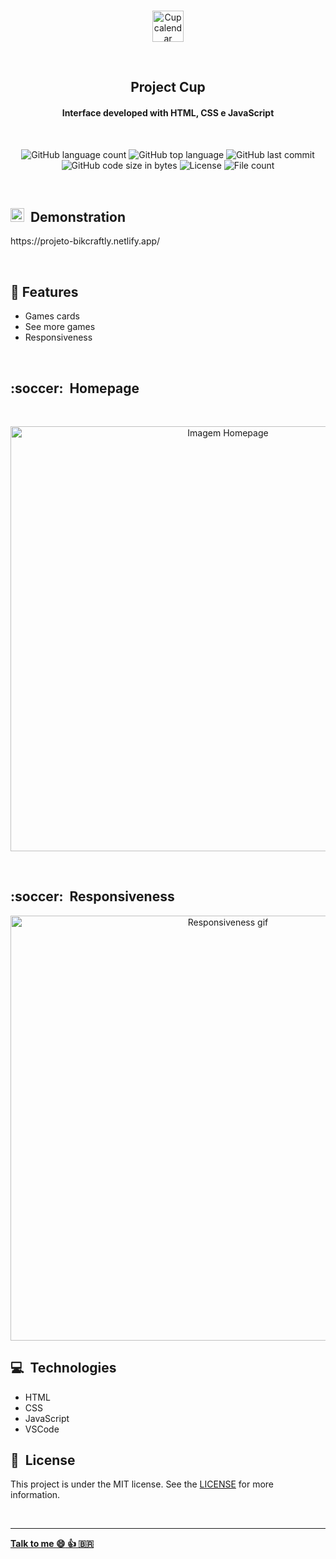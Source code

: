 <p align="center">
<br>
 <img height="50" alt="Cup calendar" src="https://res.cloudinary.com/dxijjbby3/image/upload/v1667619564/copadomundo/TITULO_PROJETO_COPA_l9wqn4.png"/>
</p>
  
 <br>
  <h2 align="center">
     Project Cup
  </h2>
  
<h4 align="center">Interface developed with HTML, CSS e JavaScript</h4>
<br>

<p align="center">
  <img alt="GitHub language count" src="https://img.shields.io/github/languages/count/larissayasmim/projeto_calendario_copa/?color=white">
 
  <img alt="GitHub top language" src="https://img.shields.io/github/languages/top/larissayasmim/projeto_calendario_copa/?color=yellow">
 
  <img alt="GitHub last commit" src="https://img.shields.io/github/last-commit/larissayasmim/projeto_calendario_copa/?color=green">
  
  <img alt="GitHub code size in bytes" src="https://img.shields.io/github/languages/code-size/larissayasmim/projeto_calendario_copa/?color=yellow">
  
  <img alt="License" src="https://img.shields.io/badge/license-MIT-%2304D361?color=green">
  
  <img alt="File count" src="https://img.shields.io/github/directory-file-count/larissayasmim/projeto_calendario_copa/?color=yellow">

</p>
<br>
<h2> <img width="22" src="https://res.cloudinary.com/dxijjbby3/image/upload/v1666394248/bikraft/iconmonstr-marketing-4-240_3_t1cxqk.png"> &nbsp;Demonstration </h2>
<p font-color="red"> https://projeto-bikcraftly.netlify.app/</p>
<br>

## :scroll:&nbsp;Features
* Games cards 
* See more games
* Responsiveness

<br>

<h2 align-items="center">
 :soccer:&nbsp;&nbsp;Homepage
</h2>
<br>
<p align="center" >  
 <img height= auto width= 680 alt= "Imagem Homepage" src="https://res.cloudinary.com/dxijjbby3/image/upload/v1667620255/copadomundo/127.0.0.1_5500_index.html_cm7op4.png" />
</p> 

<br>
<h2 align-items="center">
:soccer:&nbsp;&nbsp;Responsiveness
</h2>
<p align="center">
 <img height=auto width=680 alt="Responsiveness gif" src=""/>
</p>

## :computer:&nbsp; Technologies
  * HTML
  * CSS
  * JavaScript
  * VSCode
  
## :page_with_curl:&nbsp; License
This project is under the MIT license. See the [LICENSE](https://github.com/larissayasmim/projeto_calendario_copa/blob/main/LICENSE) for more information.

<br>

---
**[Talk to me :smile:&nbsp;:thumbsup:&nbsp;:brazil:](https://www.linkedin.com/in/larissayasmimpa/)**          
       
        
